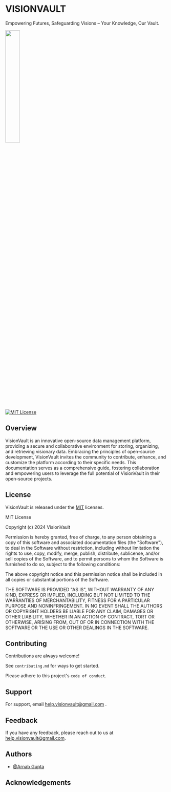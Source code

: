 
# VISIONVAULT
Empowering Futures, Safeguarding Visions – Your Knowledge, Our Vault.


<img src="https://res.cloudinary.com/dhv9ayxwl/image/upload/v1706198164/t6dmjkp1z9xwn86f38rj.jpg" width=30% height=30%>
<!-- ![Logo]() -->


[![MIT License](https://img.shields.io/badge/License-MIT-green.svg)](https://choosealicense.com/licenses/mit/)


## Overview

VisionVault is an innovative open-source data management platform, providing a secure 
and collaborative environment for storing, organizing, and retrieving visionary data. 
Embracing the principles of open-source development, VisionVault invites the 
community to contribute, enhance, and customize the platform according to their 
specific needs. This documentation serves as a comprehensive guide, fostering 
collaboration and empowering users to leverage the full potential of VisionVault in their 
open-source projects.
## License


VisionVault is released under the [MIT](https://choosealicense.com/licenses/mit/) licenses.

MIT License

Copyright (c) 2024 VisionVault

Permission is hereby granted, free of charge, to any person obtaining a copy
of this software and associated documentation files (the "Software"), to deal
in the Software without restriction, including without limitation the rights
to use, copy, modify, merge, publish, distribute, sublicense, and/or sell
copies of the Software, and to permit persons to whom the Software is
furnished to do so, subject to the following conditions:

The above copyright notice and this permission notice shall be included in all
copies or substantial portions of the Software.

THE SOFTWARE IS PROVIDED "AS IS", WITHOUT WARRANTY OF ANY KIND, EXPRESS OR
IMPLIED, INCLUDING BUT NOT LIMITED TO THE WARRANTIES OF MERCHANTABILITY,
FITNESS FOR A PARTICULAR PURPOSE AND NONINFRINGEMENT. IN NO EVENT SHALL THE
AUTHORS OR COPYRIGHT HOLDERS BE LIABLE FOR ANY CLAIM, DAMAGES OR OTHER
LIABILITY, WHETHER IN AN ACTION OF CONTRACT, TORT OR OTHERWISE, ARISING FROM,
OUT OF OR IN CONNECTION WITH THE SOFTWARE OR THE USE OR OTHER DEALINGS IN THE
SOFTWARE.


## Contributing

Contributions are always welcome!

See `contributing.md` for ways to get started.

Please adhere to this project's `code of conduct`.


## Support

For support, email  help.visionvault@gmail.com .


## Feedback

If you have any feedback, please reach out to us at help.visionvault@gmail.com.


## Authors

- [@Arnab Gupta](https://github.com/itz-ivision)


## Acknowledgements



